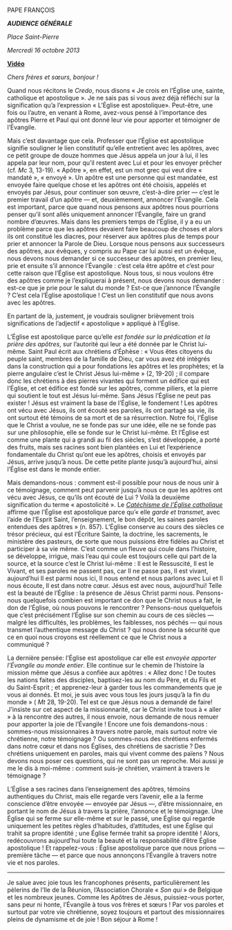 PAPE FRANÇOIS

***AUDIENCE GÉNÉRALE***

*Place Saint-Pierre*

*Mercredi 16 octobre 2013*

**[Vidéo](http://player.rv.va/vaticanplayer.asp?language=it&tic=VA_Z4RQ18U5)**

*Chers frères et sœurs, bonjour !*

Quand nous récitons le *Credo*, nous disons « Je crois en l’Église une, sainte, catholique et apostolique ». Je ne sais pas si vous avez déjà réfléchi sur la signification qu’a l’expression « L’Église est apostolique». Peut-être, une fois ou l’autre, en venant à Rome, avez-vous pensé à l’importance des apôtres Pierre et Paul qui ont donné leur vie pour apporter et témoigner de l’Évangile.

Mais c’est davantage que cela. Professer que l’Église est apostolique signifie souligner le lien constitutif qu’elle entretient avec les apôtres, avec ce petit groupe de douze hommes que Jésus appela un jour à lui, il les appela par leur nom, pour qu’il restent avec Lui et pour les envoyer prêcher (cf. *Mc* 3, 13-19). « Apôtre », en effet, est un mot grec qui veut dire « mandaté », « envoyé ». Un apôtre est une personne qui est mandatée, est envoyée faire quelque chose et les apôtres ont été choisis, appelés et envoyés par Jésus, pour continuer son œuvre, c’est-à-dire prier — c’est le premier travail d’un apôtre — et, deuxièmement, annoncer l’Évangile. Cela est important, parce que quand nous pensons aux apôtres nous pourrions penser qu’il sont allés uniquement annoncer l’Évangile, faire un grand nombre d’œuvres. Mais dans les premiers temps de l’Église, il y a eu un problème parce que les apôtres devaient faire beaucoup de choses et alors ils ont constitué les diacres, pour réserver aux apôtres plus de temps pour prier et annoncer la Parole de Dieu. Lorsque nous pensons aux successeurs des apôtres, aux évêques, y compris au Pape car lui aussi est un évêque, nous devons nous demander si ce successeur des apôtres, en premier lieu, prie et ensuite s’il annonce l’Évangile : c’est cela être apôtre et c’est pour cette raison que l’Église est apostolique. Nous tous, si nous voulons être des apôtres comme je l’expliquerai à présent, nous devons nous demander : est-ce que je prie pour le salut du monde ? Est-ce que j’annonce l’Évangile ? C’est cela l’Église apostolique ! C’est un lien constitutif que nous avons avec les apôtres.

En partant de là, justement, je voudrais souligner brièvement trois significations de l’adjectif « apostolique » appliqué à l’Église.

L’Église est apostolique parce qu’elle *est fondée sur la prédication et la prière des apôtres*, sur l’autorité qui leur a été donnée par le Christ lui-même. Saint Paul écrit aux chrétiens d’Éphèse : « Vous êtes citoyens du peuple saint, membres de la famille de Dieu, car vous avez été intégrés dans la construction qui a pour fondations les apôtres et les prophètes; et la pierre angulaire c’est le Christ Jésus lui-même » (2, 19-20) ; il compare donc les chrétiens à des pierres vivantes qui forment un édifice qui est l’Église, et cet édifice est fondé sur les apôtres, comme piliers, et la pierre qui soutient le tout est Jésus lui-même. Sans Jésus l’Église ne peut pas exister ! Jésus est vraiment la base de l’Église, le fondement ! Les apôtres ont vécu avec Jésus, ils ont écouté ses paroles, ils ont partagé sa vie, ils ont surtout été témoins de sa mort et de sa résurrection. Notre foi, l’Église que le Christ a voulue, ne se fonde pas sur une idée, elle ne se fonde pas sur une philosophie, elle se fonde sur le Christ lui-même. Et l’Église est comme une plante qui a grandi au fil des siècles, s’est développée, a porté des fruits, mais ses racines sont bien plantées en Lui et l’expérience fondamentale du Christ qu’ont eue les apôtres, choisis et envoyés par Jésus, arrive jusqu’à nous. De cette petite plante jusqu’à aujourd’hui, ainsi l’Église est dans le monde entier.

Mais demandons-nous : comment est-il possible pour nous de nous unir à ce témoignage, comment peut parvenir jusqu’à nous ce que les apôtres ont vécu avec Jésus, ce qu’ils ont écouté de Lui ? Voilà la deuxième signification du terme « apostolicité ». Le *[Catéchisme de l’Église catholique](http://www.vatican.va/archive/FRA0013/_INDEX.HTM)* affirme que l’Église est apostolique parce qu’« elle *garde et transmet*, avec l’aide de l’Esprit Saint, l’enseignement, le bon dépôt, les saines paroles entendues des apôtres » (n. 857). L’Église conserve au cours des siècles ce trésor précieux, qui est l’Écriture Sainte, la doctrine, les sacrements, le ministère des pasteurs, de sorte que nous puissions être fidèles au Christ et participer à sa vie même. C’est comme un fleuve qui coule dans l’histoire, se développe, irrigue, mais l’eau qui coule est toujours celle qui part de la source, et la source c’est le Christ lui-même : Il est le Ressuscité, Il est le Vivant, et ses paroles ne passent pas, car Il ne passe pas, Il est vivant, aujourd’hui Il est parmi nous ici, Il nous entend et nous parlons avec Lui et Il nous écoute, Il est dans notre cœur. Jésus est avec nous, aujourd’hui! Telle est la beauté de l’Église : la présence de Jésus Christ parmi nous. Pensons-nous quelquefois combien est important ce don que le Christ nous a fait, le don de l’Église, où nous pouvons le rencontrer ? Pensons-nous quelquefois que c’est précisément l’Église sur son chemin au cours de ces siècles — malgré les difficultés, les problèmes, les faiblesses, nos péchés — qui nous transmet l’authentique message du Christ ? qui nous donne la sécurité que ce en quoi nous croyons est réellement ce que le Christ nous a communiqué ?

La dernière pensée: l’Église est apostolique car elle est *envoyée apporter l’Évangile au monde entier*. Elle continue sur le chemin de l’histoire la mission même que Jésus a confiée aux apôtres : « Allez donc ! De toutes les nations faites des disciples, baptisez-les au nom du Père, et du Fils et du Saint-Esprit ; et apprenez-leur à garder tous les commandements que je vous ai donnés. Et moi, je suis avec vous tous les jours jusqu’à la fin du monde » ( *Mt* 28, 19-20). Tel est ce que Jésus nous a demandé de faire! J’insiste sur cet aspect de la missionnarité, car le Christ invite tous à « aller » à la rencontre des autres, il nous envoie, nous demande de nous remuer pour apporter la joie de l’Évangile ! Encore une fois demandons-nous : sommes-nous missionnaires à travers notre parole, mais surtout notre vie chrétienne, notre témoignage ? Ou sommes-nous des chrétiens enfermés dans notre cœur et dans nos Églises, des chrétiens de sacristie ? Des chrétiens uniquement en paroles, mais qui vivent comme des païens ? Nous devons nous poser ces questions, qui ne sont pas un reproche. Moi aussi je me le dis à moi-même : comment suis-je chrétien, vraiment à travers le témoignage ?

L’Église a ses racines dans l’enseignement des apôtres, témoins authentiques du Christ, mais elle regarde vers l’avenir, elle a la ferme conscience d’être envoyée — envoyée par Jésus —, d’être missionnaire, en portant le nom de Jésus à travers la prière, l’annonce et le témoignage. Une Église qui se ferme sur elle-même et sur le passé, une Église qui regarde uniquement les petites règles d’habitudes, d’attitudes, est une Église qui trahit sa propre identité ; une Église fermée trahit sa propre identité ! Alors, redécouvrons aujourd’hui toute la beauté et la responsabilité d’être Église apostolique ! Et rappelez-vous : Église apostolique parce que nous prions — première tâche — et parce que nous annonçons l’Évangile à travers notre vie et nos paroles.

* * *

Je salue avec joie tous les francophones présents, particulièrement les pèlerins de l’Ile de la Réunion, l’Association Chorale « *Son qui* » de Belgique et les nombreux jeunes. Comme les Apôtres de Jésus, puissiez-vous porter, sans peur ni honte, l’Évangile à tous vos frères et sœurs ! Par vos paroles et surtout par votre vie chrétienne, soyez toujours et partout des missionnaires pleins de dynamisme et de joie ! Bon séjour à Rome !